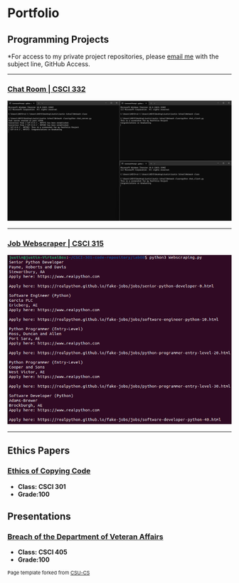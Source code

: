 Portfolio
=========

Programming Projects
--------------------

*For access to my private project repositories, please [email me](mailto:example@csustudent.net?subject=GitHub%20Access) with the subject line, GitHub Access.

---
### [Chat Room | CSCI 332](project1)

![Project 1 Chat](images/Chat.png)

---
### [Job Webscraper | CSCI 315](project2)

![Project 2 Thumbnail Name](images/job_listings.png)

---

Ethics Papers
-------------

### [Ethics of Copying Code](/pdf/Ethics_Paper.pdf)

-   **Class: CSCI 301**  
-   **Grade:100**

Presentations
-------------

### [Breach of the Department of Veteran Affairs](/pdf/Breach.pdf)

- **Class: CSCI 405** 
- **Grade:100**

<p style="font-size:11px">Page template forked from <a href="https://github.com/csu-cs/csci-portfolio">CSU-CS</a></p>
<!-- Remove above link if you don't want to attributive -->
